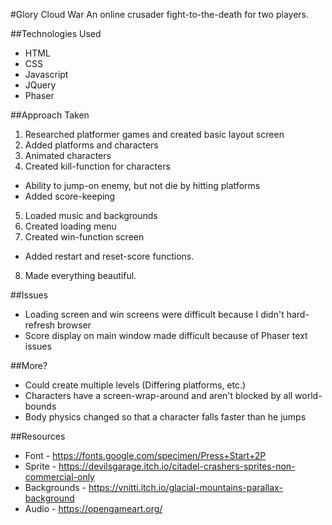 #Glory Cloud War
An online crusader fight-to-the-death for two players.

##Technologies Used
* HTML
* CSS
* Javascript
* JQuery
* Phaser

##Approach Taken
1. Researched platformer games and created basic layout screen
2. Added platforms and characters
3. Animated characters
4. Created kill-function for characters
  - Ability to jump-on enemy, but not die by hitting platforms
  - Added score-keeping
5. Loaded music and backgrounds
6. Created loading menu
7. Created win-function screen
  - Added restart and reset-score functions.
8. Made everything beautiful.

##Issues
* Loading screen and win screens were difficult because I didn't hard-refresh browser
* Score display on main window made difficult because of Phaser text issues

##More?
* Could create multiple levels (Differing platforms, etc.)
* Characters have a screen-wrap-around and aren't blocked by all world-bounds
* Body physics changed so that a character falls faster than he jumps

##Resources
* Font - https://fonts.google.com/specimen/Press+Start+2P
* Sprite - https://devilsgarage.itch.io/citadel-crashers-sprites-non-commercial-only
* Backgrounds - https://vnitti.itch.io/glacial-mountains-parallax-background
* Audio - https://opengameart.org/
